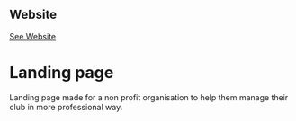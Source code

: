 ## Website
[See Website](https://16bitash.github.io/nstc-frontend/)
# Landing page
Landing page made for a non profit organisation to help them manage their club in more professional way.
